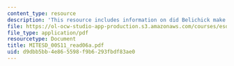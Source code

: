 ```yaml
---
content_type: resource
description: 'This resource includes information on did Belichick make the right call? '
file: https://ol-ocw-studio-app-production.s3.amazonaws.com/courses/esd-00-introduction-to-engineering-systems-spring-2011/d9dbb5bb4e865598f9b6293fbdf83ae0_MITESD_00S11_read06a.pdf
file_type: application/pdf
resourcetype: Document
title: MITESD_00S11_read06a.pdf
uid: d9dbb5bb-4e86-5598-f9b6-293fbdf83ae0
---
```

